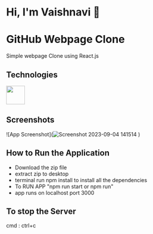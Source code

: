 
# Hi, I'm Vaishnavi 👋

# GitHub Webpage Clone
Simple webpage Clone using React.js 


## Technologies

<img width="50px" src="https://ik.imagekit.io/ybyfbcvb8/science.png?updatedAt=1692968478464"/>


## Screenshots

![App Screenshot](![Screenshot 2023-09-04 141514](https://github.com/vaishnaviuppala/vaishnavi_uppala_github/assets/143928981/f78cbcfb-a0b6-4b3f-a47d-e785c0f677cd)
)



## How to Run the Application

- Download the zip file 
- extract zip to desktop
- terminal run npm install to install all the dependencies
- To RUN APP "npm run start or npm run"
- app runs on localhost port 3000
  
## To stop the Server
cmd : ctrl+c
